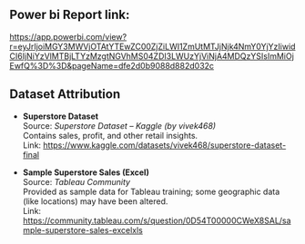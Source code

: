 ## Power bi Report link:
https://app.powerbi.com/view?r=eyJrIjoiMGY3MWVjOTAtYTEwZC00ZjZiLWI1ZmUtMTJjNjk4NmY0YjYzIiwidCI6IjNiYzVlMTBjLTYzMzgtNGVhMS04ZDI3LWUzYjViNjA4MDQzYSIsImMiOjEwfQ%3D%3D&pageName=dfe2d0b9088d882d032c

## Dataset Attribution

- **Superstore Dataset**  
  Source: *Superstore Dataset – Kaggle (by vivek468)*  
  Contains sales, profit, and other retail insights.  
  Link: https://www.kaggle.com/datasets/vivek468/superstore-dataset-final

- **Sample Superstore Sales (Excel)**  
  Source: *Tableau Community*  
  Provided as sample data for Tableau training; some geographic data (like locations) may have been altered.  
  Link: https://community.tableau.com/s/question/0D54T00000CWeX8SAL/sample-superstore-sales-excelxls
